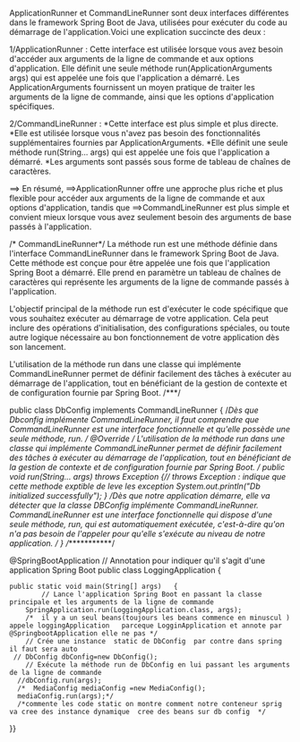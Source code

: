 ApplicationRunner et CommandLineRunner sont deux interfaces différentes
dans le framework Spring Boot de Java, 
utilisées pour exécuter du code au démarrage de l'application.Voici une explication succincte des deux :

1/ApplicationRunner :
 Cette interface est utilisée lorsque vous avez besoin d'accéder aux arguments de la ligne de commande 
  et aux options d'application.
 Elle définit une seule méthode run(ApplicationArguments args) qui est appelée une fois que l'application
 a démarré.
 Les ApplicationArguments fournissent un moyen pratique 
 de traiter les arguments de la ligne de commande, ainsi que les options d'application spécifiques.

2/CommandLineRunner :
 *Cette interface est plus simple et plus directe.
 *Elle est utilisée lorsque vous n'avez pas besoin des fonctionnalités supplémentaires fournies par ApplicationArguments.
 *Elle définit une seule méthode run(String... args) qui est appelée une fois que l'application a démarré.
 *Les arguments sont passés sous forme de tableau de chaînes de caractères.

==>
En résumé, 
==>ApplicationRunner offre une approche plus riche et plus flexible pour accéder aux arguments
 de la ligne de commande et aux options d'application,
 tandis que 
==>CommandLineRunner est plus simple et convient mieux lorsque vous avez seulement besoin des arguments de base passés à l'application.



/* CommandLineRunner*/
La méthode run est une méthode définie dans l'interface CommandLineRunner dans le framework Spring Boot de Java. Cette méthode est conçue pour être appelée une fois que l'application Spring Boot a démarré. Elle prend en paramètre un tableau de chaînes de caractères qui représente les arguments de la ligne de commande passés à l'application.

L'objectif principal de la méthode run est d'exécuter le code spécifique que vous souhaitez exécuter au démarrage de votre application. Cela peut inclure des opérations d'initialisation, des configurations spéciales, ou toute autre logique nécessaire au bon fonctionnement de votre application dès son lancement.

L'utilisation de la méthode run dans une classe qui implémente CommandLineRunner permet de définir facilement des tâches à exécuter au démarrage de l'application, tout en bénéficiant de la gestion de contexte et de configuration fournie par Spring Boot.
/***/

public class DbConfig implements CommandLineRunner {
/*Dès que Dbconfig implémente CommandLineRunner, il faut comprendre que CommandLineRunner est une interface fonctionnelle et qu'elle possède une seule méthode, run. */
  @Override
    /* L'utilisation de la méthode run dans une classe qui implémente CommandLineRunner permet de définir facilement des tâches à exécuter au démarrage de l'application, tout en bénéficiant de la gestion de contexte et de configuration fournie par Spring Boot.  */
   public void run(String... args) throws Exception {// throws Exception : indique que cette methode exptible de leve les exception 
   System.out.println("Db initialized successfully");    }
/*Dès que notre application démarre, elle va détecter que la classe DBConfig implémente CommandLineRunner. CommandLineRunner est une interface fonctionnelle qui dispose d'une seule méthode, run, qui est automatiquement exécutée, c'est-à-dire qu'on n'a pas besoin de l'appeler pour qu'elle s'exécute au niveau de notre application. */
}
/***************/

@SpringBootApplication  // Annotation pour indiquer qu'il s'agit d'une application Spring Boot
public class LoggingApplication {

	public static void main(String[] args)   {
	        // Lance l'application Spring Boot en passant la classe principale et les arguments de la ligne de commande
		SpringApplication.run(LoggingApplication.class, args);
		/*  il y a un seul beans(toujours les beans commence en minuscul ) appele loggingApplication   parceque LogginApplication et annote par @SpringbootApplication elle ne pas */
		// Crée une instance  static de DbConfig  par contre dans spring il faut sera auto 
     // DbConfig dbConfig=new DbConfig();
	    // Exécute la méthode run de DbConfig en lui passant les arguments de la ligne de commande
	  //dbConfig.run(args);
	  /*  MediaConfig mediaConfig =new MediaConfig();
	  mediaConfig.run(args);*/
	  /*commente les code static on montre comment notre conteneur sprig va cree des instance dynamique  cree des beans sur db config  */
}}


